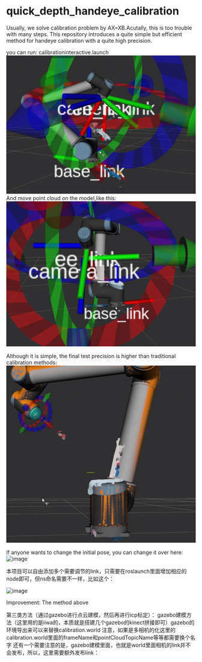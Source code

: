 # quick_depth_handeye_calibration
Usually, we solve calibration problem by AX=XB.Acutally, this is too trouble with many steps. This repository introduces a quite simple but efficient method for handeye calibration with a quite high precision.


you can run:
calibrationinteractive.launch
 ![image](https://github.com/pyni/quick_depth_handeye_calibration/blob/main/img/Screenshot%20from%202021-04-08%2016-08-20.png) 
And move point cloud on the model,like this:
 ![image](https://github.com/pyni/quick_depth_handeye_calibration/blob/main/img/Screenshot%20from%202021-04-08%2016-08-37.png) 


Although it is simple, the final test precision is higher than traditional calibration methods:
 ![image](https://github.com/pyni/quick_depth_handeye_calibration/blob/main/img/Screenshot%20from%202021-04-08%2016-07-57.png) 


If anyone wants to change the initial pose, you can change it over here:
 ![image](https://github.com/pyni/quick_depth_handeye_calibration_without_calibration_board/blob/main/img/Screenshot%20from%202021-04-13%2015-34-38.png) 




本项目可以自由添加多个需要调节的link，只需要在roslaunch里面增加相应的node即可，但ns命名需要不一样，比如这个：
 
   ![image]( https://github.com/pyni/quick_depth_handeye_calibration_without_calibration_board/blob/main/img/Screenshot%20from%202021-04-14%2021-00-52.png) 


Improvement:
The method above 


第三类方法（通过gazebo进行点云建模，然后再进行icp标定）：
gazebo建模方法（这里用的是iiwa的，本质就是搭建几个gazebo的kinect拼接即可）gazebo的环境导出来可以来替换calibration.world
注意，如果是多相机的化这里的calibration.world里面的frameName和pointCloudTopicName等等都需要换个名字
还有一个需要注意的是，gazebo建模里面，也就是world里面相机的link并不会发布，所以，这里需要额外发布link：

